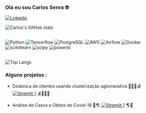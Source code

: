 ### Olá eu sou Carlos Senra 🤓

[![Linkedin](https://img.shields.io/badge/LinkedIn-0077B5?style=for-the-badge&logo=linkedin&logoColor=white)](https://www.linkedin.com/in/carlos-senra/)

![Carlos's GitHub stats](https://github-readme-stats.vercel.app/api?username=CarlosSenra&show_icons=true&theme=radical)

<div style = "display: inline_block"><br/>
    <img aling="center" alt="Python" src="https://img.shields.io/badge/Python-3776AB?style=for-the-badge&logo=python&logoColor=white">
    <img aling="center" alt="Tensorflow" src="https://img.shields.io/badge/TensorFlow-FF6F00?style=for-the-badge&logo=tensorflow&logoColor=white">
    <img aling="center" alt="PostgreSQL" src="https://img.shields.io/badge/PostgreSQL-316192?style=for-the-badge&logo=postgresql&logoColor=white">
    <img aling="center" alt="AWS" src="https://img.shields.io/badge/Amazon_AWS-232F3E?style=for-the-badge&logo=amazon-aws&logoColor=white">
    <img aling="center" alt="Airflow" src="https://img.shields.io/badge/Airflow-017CEE?style=for-the-badge&logo=Apache%20Airflow&logoColor=white">
    <img aling="center" alt="Docker" src="https://img.shields.io/badge/docker-%230db7ed.svg?style=for-the-badge&logo=docker&logoColor=white">
    <img aling="center" alt="scikitlearn" src="https://img.shields.io/badge/scikitlearn-F7931E.svg?style=for-the-badge&logo=scikit-learn&logoColor=white">
    <img aling="center" alt="scipy" src="https://img.shields.io/badge/SciPy-8CAAE6.svg?style=for-the-badge&logo=SciPy&logoColor=white">
    <img aling="center" alt="powerbi" src="https://img.shields.io/badge/Power%20BI-F2C811.svg?style=for-the-badge&logo=Power-BI&logoColor=black">
<div><br/>

![Top Langs](https://github-readme-stats.vercel.app/api/top-langs/?username=CarlosSenra&hide_progress=true)

### Alguns projetos :

   
 - Dinâmica de clientes usando clusterização aglomerativa 🙋🏻‍♂️💰 [![Stremlit 1](https://img.shields.io/badge/Streamlit-FF4B4B.svg?style=for-the-badge&logo=Streamlit&logoColor=white)](https://gsqehtappz236rejnc5zwzz.streamlit.app) 💰🙋🏻‍♂️


  
- Análise de Casos e Obitos de Covid-19 🦠🌎 [![Stremlit 1](https://img.shields.io/badge/Streamlit-FF4B4B.svg?style=for-the-badge&logo=Streamlit&logoColor=white)](https://mapacovid-zddiet6qtwyvq7hpzqoiis.streamlit.app)  🌎🦠
